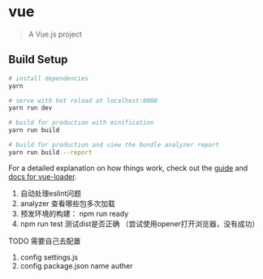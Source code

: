 # vue

> A Vue.js project

## Build Setup

``` bash
# install dependencies
yarn

# serve with hot reload at localhost:8080
yarn run dev

# build for production with minification
yarn run build

# build for production and view the bundle analyzer report
yarn run build --report
```

For a detailed explanation on how things work, check out the [guide](http://vuejs-templates.github.io/webpack/) and [docs for vue-loader](http://vuejs.github.io/vue-loader).

1. 自动处理eslint问题
2. analyzer 查看哪些包多次加载
3. 预发环境的构建： npm run ready
4. npm run test 测试dist是否正确  （尝试使用opener打开浏览器，没有成功）

TODO 需要自己去配置
1. config settings.js
2. config package.json name auther
